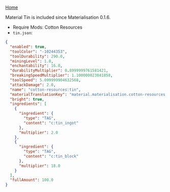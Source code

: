 [Home](https://shedaniel.me/MaterialisationData/)

Material Tin is included since Materialisation 0.1.6.
- Require Mods: Cotton Resources
- `tin.json`:
```json
{
  "enabled": true,
  "toolColor": "-10244353",
  "toolDurability": 290.0,
  "miningLevel": 1.0,
  "enchantability": 16.0,
  "durabilityMultiplier": 0.8999999761581421,
  "breakingSpeedMultiplier": 1.100000023841858,
  "toolSpeed": 5.099999904632568,
  "attackDamage": 2.0,
  "name": "cotton-resources:tin",
  "materialTranslationKey": "material.materialisation.cotton-resources.tin",
  "bright": true,
  "ingredients": [
    {
      "ingredient": {
        "type": "TAG",
        "content": "c:tin_ingot"
      },
      "multiplier": 2.0
    },
    {
      "ingredient": {
        "type": "TAG",
        "content": "c:tin_block"
      },
      "multiplier": 18.0
    }
  ],
  "fullAmount": 100.0
}
```
